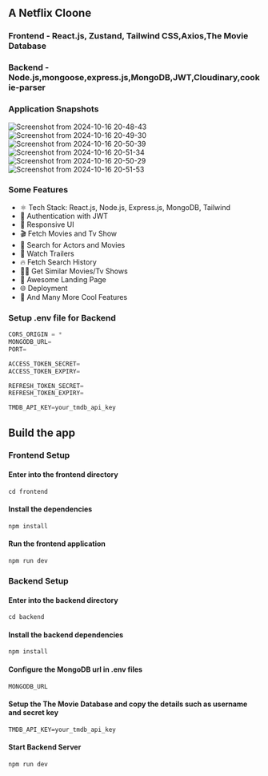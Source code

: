 ## A Netflix Cloone 


### Frontend - React.js, Zustand, Tailwind CSS,Axios,The Movie Database
### Backend - Node.js,mongoose,express.js,MongoDB,JWT,Cloudinary,cookie-parser


### Application Snapshots 
![Screenshot from 2024-10-16 20-48-43](https://github.com/user-attachments/assets/a7056f6f-102a-4427-887c-c4fb8e42b8b9) 
![Screenshot from 2024-10-16 20-49-30](https://github.com/user-attachments/assets/13021156-1d4f-41b0-a688-db7f7b722cd6)
![Screenshot from 2024-10-16 20-50-39](https://github.com/user-attachments/assets/07cc28ec-f11a-41e1-bfb7-518c8df31fee)
![Screenshot from 2024-10-16 20-51-34](https://github.com/user-attachments/assets/ef3f3f67-9845-493f-b0b4-f67ce48ecf02)
![Screenshot from 2024-10-16 20-50-29](https://github.com/user-attachments/assets/bbd6b6e9-1c96-4b51-b2b3-200bb8bceb40)
![Screenshot from 2024-10-16 20-51-53](https://github.com/user-attachments/assets/4b6f5589-9be9-47a8-a8b3-711b3c44f3ae)

### Some Features

-   ⚛️ Tech Stack: React.js, Node.js, Express.js, MongoDB, Tailwind
-   🔐 Authentication with JWT
-   📱 Responsive UI
-   🎬 Fetch Movies and Tv Show
-   🔎 Search for Actors and Movies
-   🎥 Watch Trailers
-   🔥 Fetch Search History
-   🐱‍👤 Get Similar Movies/Tv Shows
-   💙 Awesome Landing Page
-   🌐 Deployment
-   🚀 And Many More Cool Features

### Setup .env file for Backend

```js
CORS_ORIGIN = *
MONGODB_URL=
PORT=

ACCESS_TOKEN_SECRET=
ACCESS_TOKEN_EXPIRY=

REFRESH_TOKEN_SECRET=
REFRESH_TOKEN_EXPIRY=

TMDB_API_KEY=your_tmdb_api_key
```

## Build the app

### Frontend Setup

#### Enter into the frontend directory
 ```shell
cd frontend
``` 
#### Install the dependencies
```shell
npm install
```

#### Run the frontend application
```shell
npm run dev
```

### Backend Setup

#### Enter into the backend directory
```shell
cd backend
``` 
#### Install the backend dependencies
```shell
npm install
```

#### Configure the MongoDB url in .env files 
```shell
MONGODB_URL 
```

#### Setup the The Movie Database and copy the details such as username and secret key 

```shell
TMDB_API_KEY=your_tmdb_api_key
```

#### Start Backend Server 
```shell
npm run dev
```
